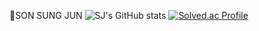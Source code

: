 💎SON SUNG JUN
![SJ's GitHub stats](https://github-readme-stats.vercel.app/api?username=sj-son&show_icons=true&theme=gruvbox)
[![Solved.ac Profile](http://mazassumnida.wtf/api/v2/generate_badge?boj=son_sj)](https://solved.ac/son_sj/)

<!--
**sj-son/sj-son** is a ✨ _special_ ✨ repository because its `README.md` (this file) appears on your GitHub profile.

Here are some ideas to get you started:

- 🔭 I’m currently working on ...
- 🌱 I’m currently learning ...
- 👯 I’m looking to collaborate on ...
- 🤔 I’m looking for help with ...
- 💬 Ask me about ...
- 📫 How to reach me: ...
- 😄 Pronouns: ...
- ⚡ Fun fact: ...
-->
